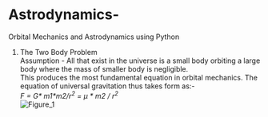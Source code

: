 # Astrodynamics-
Orbital Mechanics and Astrodynamics using Python
1. The Two Body Problem
<br>Assumption - All that exist in the universe is a small body orbiting a large body where the mass of smaller body is negligible.</br>
This produces the most fundamental equation in orbital mechanics. The equation of universal gravitation thus takes form as:-
<br><i> F = G* m1*m2/r<sup>2</sup>  = μ * m2 / r<sup>2</sup></i></br>
![Figure_1](https://user-images.githubusercontent.com/55636989/123539589-1d15e480-d758-11eb-91a0-5d7d4ea40201.png)





